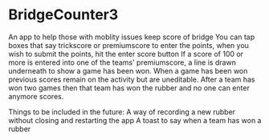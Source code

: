 # BridgeCounter3
An app to help those with moblity issues keep score of bridge
You can tap boxes that say trickscore or premiumscore to enter the points, 
when you wish to submit the points, hit the enter score button
If a score of 100 or more is entered into one of the teams' premiumscore, a line is drawn 
underneath to show a game has been won.
When a game has been won previous scores remain on the activity but are uneditable.
After a team has won two games then that team has won the rubber and no one can enter anymore scores.


Things to be included in the future:
A way of recording a new rubber without closing and restarting the app
A toast to say when a team has won a rubber
